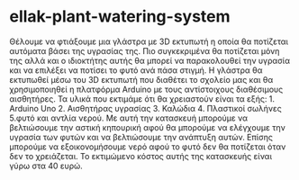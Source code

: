 # ellak-plant-watering-system
Θέλουμε να φτιάξουμε μια γλάστρα με 3D εκτυπωτή η οποία θα ποτίζεται αυτόματα βάσει της υγρασίας της. Πιο συγκεκριμένα θα ποτίζεται μόνη της αλλά και ο ιδιοκτήτης αυτής θα μπορεί να παρακολουθεί την υγρασία και να επιλέξει να ποτίσει το φυτό ανά πάσα στιγμή. Η γλάστρα θα εκτυπωθεί μέσω του 3D εκτυπωτή που διαθέτει το σχολείο μας και θα χρησιμοποιηθεί η πλατφόρμα Arduino με τους αντίστοιχους διαθέσιμους αισθητήρες.
Τα υλικά που εκτιμάμε ότι θα χρειαστούν είναι τα εξής: 1. Arduino Uno 2. Αισθητήρας υγρασίας 3. Καλώδια 4. Πλαστικοί σωλήνες 5.φυτό και αντλία νερού. Με αυτή την κατασκευή μπορούμε να βελτιώσουμε την αστική κηπουρική αφού θα μπορούμε να ελέγχουμε την υγρασία των φυτών και να βελτιώσουμε την ανάπτυξη αυτών. Επίσης μπορούμε να εξοικονομήσουμε νερό αφού το φυτό δεν θα ποτίζεται όταν δεν το χρειάζεται. Το εκτιμώμενο κόστος αυτής της κατασκευής είναι γύρω στα 40 ευρώ. 
